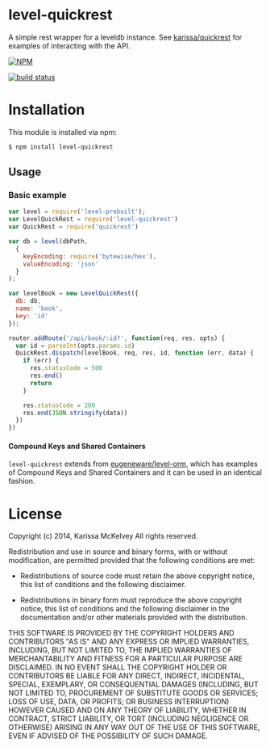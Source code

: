 level-quickrest
=============

A simple rest wrapper for a leveldb instance. See [karissa/quickrest](https://github.com/karissa/quickrest) for examples of interacting with the API.


[![NPM](https://nodei.co/npm/level-quickrest.png?compact=true)](https://nodei.co/npm/level-quickrest/)

[![build status](https://secure.travis-ci.org/karissa/level-quickrest.png)](http://travis-ci.org/karissa/level-quickrest)


# Installation
This module is installed via npm:

```bash
$ npm install level-quickrest
```

## Usage


### Basic example

```js
var level = require('level-prebuilt');
var LevelQuickRest = require('level-quickrest')
var QuickRest = require('quickrest')

var db = level(dbPath,
  {
    keyEncoding: require('bytewise/hex'),
    valueEncoding: 'json'
  }
);

var levelBook = new LevelQuickRest({
  db: db,
  name: 'book',
  key: 'id'
});

router.addRoute('/api/book/:id?', function(req, res, opts) {
  var id = parseInt(opts.params.id)
  QuickRest.dispatch(levelBook, req, res, id, function (err, data) {
    if (err) {
      res.statusCode = 500
      res.end()
      return
    }

    res.statusCode = 200
    res.end(JSON.stringify(data))
  })
})
```

#### Compound Keys and Shared Containers
```level-quickrest``` extends from [eugeneware/level-orm](https://github.com/eugeneware/level-orm), which has examples of Compound Keys and Shared Containers and it can be used in an identical fashion.



# License
Copyright (c) 2014, Karissa McKelvey
All rights reserved.

Redistribution and use in source and binary forms, with or without
modification, are permitted provided that the following conditions are met:

* Redistributions of source code must retain the above copyright notice, this
  list of conditions and the following disclaimer.

* Redistributions in binary form must reproduce the above copyright notice,
  this list of conditions and the following disclaimer in the documentation
  and/or other materials provided with the distribution.

THIS SOFTWARE IS PROVIDED BY THE COPYRIGHT HOLDERS AND CONTRIBUTORS "AS IS"
AND ANY EXPRESS OR IMPLIED WARRANTIES, INCLUDING, BUT NOT LIMITED TO, THE
IMPLIED WARRANTIES OF MERCHANTABILITY AND FITNESS FOR A PARTICULAR PURPOSE ARE
DISCLAIMED. IN NO EVENT SHALL THE COPYRIGHT HOLDER OR CONTRIBUTORS BE LIABLE
FOR ANY DIRECT, INDIRECT, INCIDENTAL, SPECIAL, EXEMPLARY, OR CONSEQUENTIAL
DAMAGES (INCLUDING, BUT NOT LIMITED TO, PROCUREMENT OF SUBSTITUTE GOODS OR
SERVICES; LOSS OF USE, DATA, OR PROFITS; OR BUSINESS INTERRUPTION) HOWEVER
CAUSED AND ON ANY THEORY OF LIABILITY, WHETHER IN CONTRACT, STRICT LIABILITY,
OR TORT (INCLUDING NEGLIGENCE OR OTHERWISE) ARISING IN ANY WAY OUT OF THE USE
OF THIS SOFTWARE, EVEN IF ADVISED OF THE POSSIBILITY OF SUCH DAMAGE.

